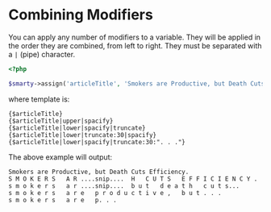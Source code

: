 # Combining Modifiers

You can apply any number of modifiers to a variable. They will be
applied in the order they are combined, from left to right. They must be
separated with a `|` (pipe) character.

```php
<?php

$smarty->assign('articleTitle', 'Smokers are Productive, but Death Cuts Efficiency.');
```

where template is:

```smarty
{$articleTitle}
{$articleTitle|upper|spacify}
{$articleTitle|lower|spacify|truncate}
{$articleTitle|lower|truncate:30|spacify}
{$articleTitle|lower|spacify|truncate:30:". . ."}
```
      

The above example will output:

```
Smokers are Productive, but Death Cuts Efficiency.
S M O K E R S   A R ....snip....  H   C U T S   E F F I C I E N C Y .
s m o k e r s   a r ....snip....  b u t   d e a t h   c u t s...
s m o k e r s   a r e   p r o d u c t i v e ,   b u t . . .
s m o k e r s   a r e   p. . .
```
